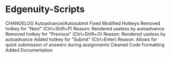 # Edgenuity-Scripts

CHANGELOG
        Autoadvance/Autosubmit Fixed
        Modified Hotkeys
                Removed hotkey for "Next" (Ctrl+Shift+P)
                        Reason: Rendered useless by autoadvance
                Removed hotkey for "Previous" (Ctrl+Shift+O)
                        Reason: Rendered useless by autoadvance
                Added hotkey for "Submit" (Ctrl+Enter)
                        Reason: Allows for quick submission of answers during assignments
Cleaned Code Formatting
Added Documentation
